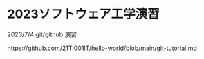 # 2023ソフトウェア工学演習
2023/7/4
git/github 演習

https://github.com/21TI001IT/hello-world/blob/main/git-tutorial.md
